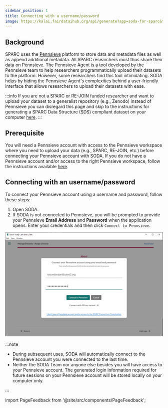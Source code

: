 ```yaml
---
sidebar_position: 1
title: Connecting with a username/password
image: https://kalai.fairdataihub.org/api/generate?app=soda-for-sparc&title=Connecting%20with%20a%20username%2Fpassword&description=How%20to%20connect%20Pennsieve%20to%20SODA%20with%20Pennsieve%20credentials&org=fairdataihub
---
```


## Background

SPARC uses the [Pennsieve](https://app.pennsieve.net/) platform to store data and metadata files as well as append additional metadata. All SPARC researchers must thus share their data on Pennsieve. The Pennsieve Agent is a tool developed by the Pennsieve team to help researchers programmatically upload their datasets to the platform. However, some researchers find this tool intimidating. SODA helps by
hiding the Pennsieve Agent's complexities behind a user-friendly interface that allows researchers to upload their datasets with ease.

:::info
If you are not a SPARC or RE-JOIN funded researcher and want to upload your dataset to a generalist repository (e.g., Zenodo) instead of Pennsieve you can disregard this page and skip to the instructions for
generating a SPARC Data Structure (SDS) compliant dataset on your computer [here](../guided).
:::

## Prerequisite

You will need a Pennsieve account with access to the Pennsieve workspace where you need to upload your data (e.g., SPARC, RE-JOIN, etc.) before connecting your Pennsieve account with SODA. If you do not have a Pennsieve account and/or access to the right Pennsieve workspace, follow the instructions available [here](../how-to/how-to-get-a-pennsieve-account).

## Connecting with an username/password

To connect your Pennsieve account using a username and password, follow these steps:

1. Open SODA.
2. If SODA is not connected to Pennsieve, you will be prompted to provide your Pennsieve **Email Address** and **Password** when the application opens. Enter your credentials and then click `Connect to Pennsieve`.

![](https://github.com/fairdataihub/SODA-for-SPARC/blob/main/docs/documentation/Manage-datasets/Connect-to-BF/connect-to-PS-SODA.png?raw=true)

:::note

- During subsequent uses, SODA will automatically connect to the Pennsieve account you were connected to the last time.
- Neither the SODA Team nor anyone else besides you will have access to your Pennsieve account. The generated login information required for future sessions on your Pennsieve account will be stored locally on your computer only.

:::

import PageFeedback from '@site/src/components/PageFeedback';

<PageFeedback />
